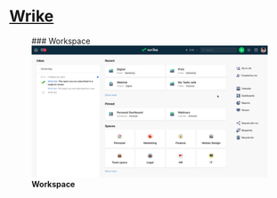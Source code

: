 # [Wrike](https://www.wrike.com)


<p>
  <figure>
  ### Workspace
  <img src='Images/Workspace.png'>
  <figcaption><b>Workspace</b></figcaption>
  </figure>
</p>
